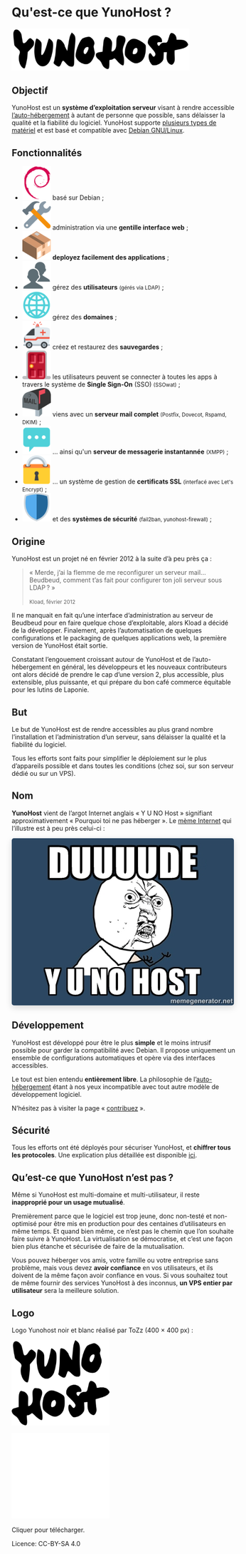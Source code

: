 Qu'est-ce que YunoHost ?
========================

<img src="/images/YunoHost_logo_vertical.png" width=400>

Objectif
--------

YunoHost est un **système d’exploitation serveur** visant à rendre accessible [l’auto-hébergement](selfhosting_fr) à autant de personne que possible, sans délaisser la qualité et la fiabilité du logiciel. YunoHost supporte [plusieurs types de matériel](install_fr) et est basé et compatible avec [Debian GNU/Linux](https://debian.org).

Fonctionnalités
---------------

- <img src="/images/icon-debian.png" width=64> basé sur Debian ;
- <img src="/images/icon-tools.png" width=64> administration via une **gentille interface web** ;
- <img src="/images/icon-package.png" width=64> **deployez facilement des applications** ; 
- <img src="/images/icon-users.png" width=64> gérez des **utilisateurs** <small>(gérés via LDAP)</small> ;
- <img src="/images/icon-globe.png" width=64> gérez des **domaines** ;
- <img src="/images/icon-medic.png" width=64> créez et restaurez des **sauvegardes** ;
- <img src="/images/icon-door.png" width=64> les utilisateurs peuvent se connecter à toutes les apps à travers le système de **Single Sign-On** (SSO) <small>(SSOwat)</small> ;
- <img src="/images/icon-mail.png" width=64> viens avec un **serveur mail complet** <small>(Postfix, Dovecot, Rspamd, DKIM)</small> ;
- <img src="/images/icon-messaging.png" width=64> ... ainsi qu'un **serveur de messagerie instantannée** <small>(XMPP)</small> ;
- <img src="/images/icon-lock.png" width=64> ... un système de gestion de **certificats SSL** <small>(interfacé avec Let's Encrypt)</small> ;
- <img src="/images/icon-shield.png" width=64> et des **systèmes de sécurité** <small>(fail2ban, yunohost-firewall)</small> ;

Origine
-------

YunoHost est un projet né en février 2012 à la suite d’à peu près ça :

 <blockquote><p>« Merde, j’ai la flemme de me reconfigurer un serveur mail... Beudbeud, comment t’as fait pour configurer ton joli serveur sous LDAP ? »</p>
<small>Kload, février 2012</small></blockquote>

Il ne manquait en fait qu’une interface d’administration au serveur de Beudbeud pour en faire quelque chose d’exploitable, alors Kload a décidé de la développer. Finalement, après l’automatisation de quelques configurations et le packaging de quelques applications web, la première version de YunoHost était sortie.

Constatant l’engouement croissant autour de YunoHost et de l’auto-hébergement en général, les développeurs et les nouveaux contributeurs ont alors décidé de prendre le cap d’une version 2, plus accessible, plus extensible, plus puissante, et qui prépare du bon café commerce équitable pour les lutins de Laponie.

But
---

Le but de YunoHost est de rendre accessibles au plus grand nombre l’installation et l’administration d’un serveur, sans délaisser la qualité et la fiabilité du logiciel. 

Tous les efforts sont faits pour simplifier le déploiement sur le plus d’appareils possible et dans toutes les conditions (chez soi, sur son serveur dédié ou sur un VPS).

Nom
---

**YunoHost** vient de l’argot Internet anglais « Y U NO Host » signifiant approximativement « Pourquoi toi ne pas héberger ». Le [mème Internet](http://fr.wikipedia.org/wiki/M%C3%A8me_Internet) qui l’illustre est à peu près celui-ci :
<div class="text-center"><img style="border-radius: 5px; box-shadow: 0 5px 15px rgba(0,0,0,0.15);" src="/images/dude_yunohost.jpg"></div>

Développement
-------------

YunoHost est développé pour être le plus **simple** et le moins intrusif possible pour garder la compatibilité avec Debian. Il propose uniquement un ensemble de configurations automatiques et opère via des interfaces accessibles.

Le tout est bien entendu **entièrement libre**. La philosophie de l’[auto-hébergement](selfhosting_fr) étant à nos yeux incompatible avec tout autre modèle de développement logiciel.

N’hésitez pas à visiter la page « [contribuez](/contribute_fr) ».

Sécurité
--------

Tous les efforts ont été déployés pour sécuriser YunoHost, et **chiffrer tous les protocoles**. Une explication plus détaillée est disponible [ici](/security_fr).

Qu’est-ce que YunoHost n’est pas ?
----------------------------------

Même si YunoHost est multi-domaine et multi-utilisateur, il reste **inapproprié pour un usage mutualisé**.

Premièrement parce que le logiciel est trop jeune, donc non-testé et non-optimisé pour être mis en production pour des centaines d’utilisateurs en même temps. Et quand bien même, ce n’est pas le chemin que l’on souhaite faire suivre à YunoHost. La virtualisation se démocratise, et c’est une façon bien plus étanche et sécurisée de faire de la mutualisation.

Vous pouvez héberger vos amis, votre famille ou votre entreprise sans problème, mais vous devez **avoir confiance** en vos utilisateurs, et ils doivent de la même façon avoir confiance en vous. Si vous souhaitez tout de même fournir des services YunoHost à des inconnus, **un VPS entier par utilisateur** sera la meilleure solution.

Logo
----

Logo Yunohost noir et blanc réalisé par ToZz (400 × 400 px) :

<a href="/images/ynh_logo_black_300dpi.png"><img src="/images/ynh_logo_black_300dpi.png" width=220></a>

<a href="/images/ynh_logo_white_300dpi.png"><img src="/images/ynh_logo_white_300dpi.png" width=220></a>

Cliquer pour télécharger.

Licence: CC-BY-SA 4.0
